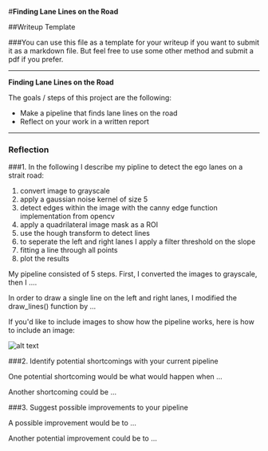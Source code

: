 #**Finding Lane Lines on the Road** 

##Writeup Template

###You can use this file as a template for your writeup if you want to submit it as a markdown file. But feel free to use some other method and submit a pdf if you prefer.

---

**Finding Lane Lines on the Road**

The goals / steps of this project are the following:
* Make a pipeline that finds lane lines on the road
* Reflect on your work in a written report


[//]: # (Image References)

[image1]: ./examples/grayscale.jpg "Grayscale"
[image1]: ./examples/grayscale.jpg "Grayscale"
---

### Reflection

###1. In the following I describe my pipline to detect the ego lanes on a strait road:

1. convert image to grayscale
2. apply a gaussian noise kernel of size 5
3. detect edges within the image with the canny edge function implementation from opencv
4. apply a quadrilateral image mask as a ROI
5. use the hough transform to detect lines
6. to seperate the left and right lanes I apply a filter threshold on the slope
7. fitting a line through all points
8. plot the results



My pipeline consisted of 5 steps. First, I converted the images to grayscale, then I .... 

In order to draw a single line on the left and right lanes, I modified the draw_lines() function by ...

If you'd like to include images to show how the pipeline works, here is how to include an image: 

![alt text][image1]


###2. Identify potential shortcomings with your current pipeline


One potential shortcoming would be what would happen when ... 

Another shortcoming could be ...


###3. Suggest possible improvements to your pipeline

A possible improvement would be to ...

Another potential improvement could be to ...
